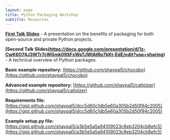 ```yaml
---
layout: page
title: Python Packaging Workshop
subtitle: Resources
---
```


**[First Talk Slides](https://docs.google.com/presentation/d/1E3LmlREYxjqjAXW2x5JGUn1_4hoo6em3NVHS32agM50/edit?usp=sharing)** - A presentation on the benefits of packaging for both open-source and private Python projects.

**[Second Talk Slides(https://docs.google.com/presentation/d/1z-CwK6O74J3WTr7cWGmk09SFxWaTJWlAtRp7kKt-EdE/edit?usp=sharing)** - A technical overview of Python packages.

**Basic example repository:** [https://github.com/shaypal5/chocobo](https://github.com/shaypal5/chocobo)

**Advanced example repository:** [https://github.com/shaypal5/catlolzer](https://github.com/shaypal5/catlolzer)

**Requirements file:** [https://gist.github.com/shaypal5/dcc5d60c1db5e60a305b2d50f94c2005](https://gist.github.com/shaypal5/dcc5d60c1db5e60a305b2d50f94c2005)

**Example setup.py file:** [https://gist.github.com/shaypal5/a3b5e5a5a94109023c8eb3204cb8efc5](https://gist.github.com/shaypal5/a3b5e5a5a94109023c8eb3204cb8efc5)
